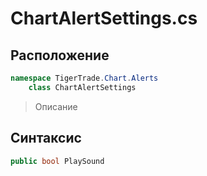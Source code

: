 
# ChartAlertSettings.cs
## Расположение
```csharp
namespace TigerTrade.Chart.Alerts  
    class ChartAlertSettings
```

> Описание

## Синтаксис
```csharp
public bool PlaySound
```
